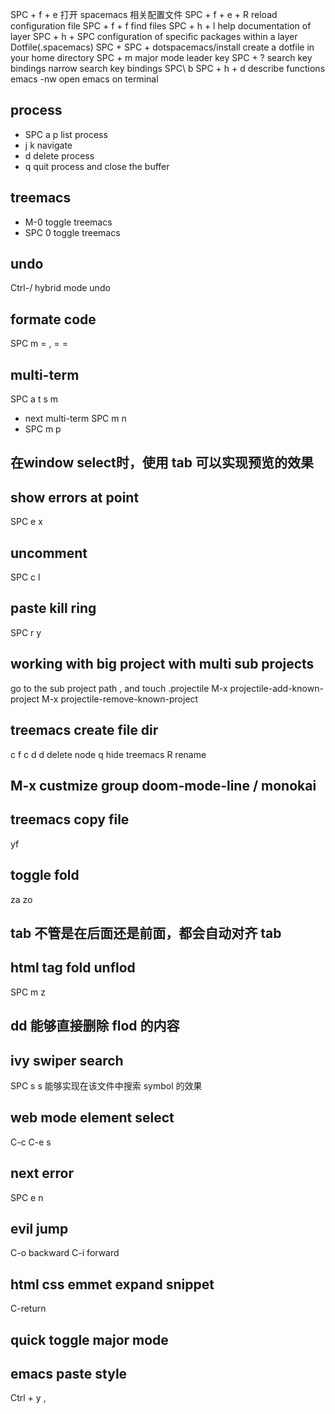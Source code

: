 SPC + f + e 打开 spacemacs 相关配置文件
SPC + f + e + R reload configuration file
SPC + f + f find files
SPC + h + l help documentation of layer
SPC + h + SPC configuration of specific packages within a layer
Dotfile(.spacemacs)
SPC + SPC + dotspacemacs/install create a dotfile in your home directory
SPC + m major mode leader key
SPC + ? search key bindings
narrow search key bindings SPC\ b
SPC + h + d describe functions
emacs -nw open emacs on terminal

## process
- SPC a p list process
- j k navigate
- d delete process
- q quit process and close the buffer
## treemacs
- M-0 toggle treemacs
- SPC 0 toggle treemacs
## undo
Ctrl-/ hybrid mode undo
## formate code
SPC m =
, = = 
## multi-term
SPC a t s m
- next multi-term SPC m n
- SPC m p
## 在window select时，使用 tab 可以实现预览的效果
## show errors at point
SPC e x
## uncomment
SPC c l
## paste kill ring
SPC r y
## working with big project with multi sub projects
go to the sub project path , and touch .projectile
M-x projectile-add-known-project
M-x projectile-remove-known-project
## treemacs create file dir
c f 
c d
d delete node
q hide treemacs
R rename
## M-x custmize group doom-mode-line / monokai
## treemacs copy file
yf
## toggle fold
za
zo
## tab 不管是在后面还是前面，都会自动对齐 tab
## html tag fold unflod
SPC m z
## dd 能够直接删除 flod 的内容
## ivy swiper search 
SPC s s 能够实现在该文件中搜索 symbol 的效果
## web mode element select
C-c C-e s
## next error
SPC e n
## evil jump
C-o backward
C-i forward
## html css emmet expand snippet
C-return
## quick toggle major mode
## emacs paste style
Ctrl + y
,
